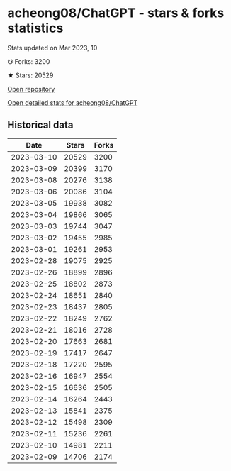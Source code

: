 # acheong08/ChatGPT - stars & forks statistics

Stats updated on Mar 2023, 10

☋ Forks: 3200

★ Stars: 20529

[Open repository](https://github.com/acheong08/ChatGPT)

[Open detailed stats for acheong08/ChatGPT](https://reviewgithub.com/rep/acheong08/ChatGPT)

## Historical data
| Date | Stars | Forks |
|------|-------|-------|
| 2023-03-10 | 20529 | 3200 | 
| 2023-03-09 | 20399 | 3170 | 
| 2023-03-08 | 20276 | 3138 | 
| 2023-03-06 | 20086 | 3104 | 
| 2023-03-05 | 19938 | 3082 | 
| 2023-03-04 | 19866 | 3065 | 
| 2023-03-03 | 19744 | 3047 | 
| 2023-03-02 | 19455 | 2985 | 
| 2023-03-01 | 19261 | 2953 | 
| 2023-02-28 | 19075 | 2925 | 
| 2023-02-26 | 18899 | 2896 | 
| 2023-02-25 | 18802 | 2873 | 
| 2023-02-24 | 18651 | 2840 | 
| 2023-02-23 | 18437 | 2805 | 
| 2023-02-22 | 18249 | 2762 | 
| 2023-02-21 | 18016 | 2728 | 
| 2023-02-20 | 17663 | 2681 | 
| 2023-02-19 | 17417 | 2647 | 
| 2023-02-18 | 17220 | 2595 | 
| 2023-02-16 | 16947 | 2554 | 
| 2023-02-15 | 16636 | 2505 | 
| 2023-02-14 | 16264 | 2443 | 
| 2023-02-13 | 15841 | 2375 | 
| 2023-02-12 | 15498 | 2309 | 
| 2023-02-11 | 15236 | 2261 | 
| 2023-02-10 | 14981 | 2211 | 
| 2023-02-09 | 14706 | 2174 | 

